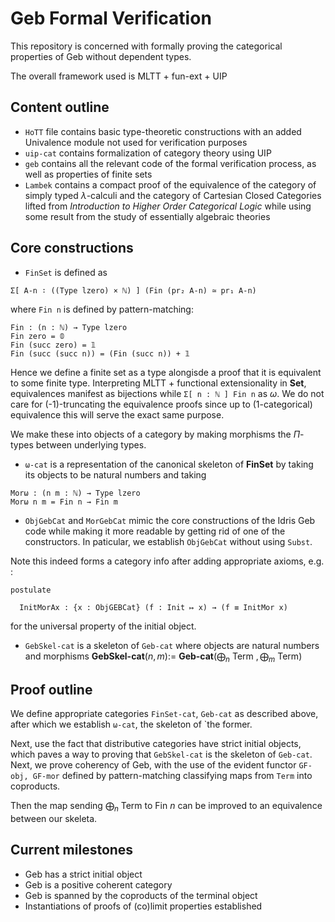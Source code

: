 # Geb Formal Verification

This repository is concerned with formally proving the categorical properties of Geb without dependent types. 

The overall framework used is MLTT + fun-ext + UIP


## Content outline
- `HoTT` file contains basic type-theoretic constructions with an added Univalence module not used for verification purposes
- `uip-cat` contains formalization of category theory using UIP
- `geb` contains all the relevant code of the formal verification process, as well as properties of finite sets
- `Lambek` contains a compact proof of the equivalence of the category of simply typed $\lambda$-calculi and the category of Cartesian Closed Categories lifted from *Introduction to Higher Order Categorical Logic* while using some result from the study of essentially algebraic theories

## Core constructions

- `FinSet` is defined as 
```
Σ[ A-n ∶ ((Type lzero) × ℕ) ] (Fin (pr₂ A-n) ≃ pr₁ A-n)
```  
where `Fin n` is defined by pattern-matching:

    Fin : (n : ℕ) → Type lzero
    Fin zero = 𝟘
    Fin (succ zero) = 𝟙
    Fin (succ (succ n)) = (Fin (succ n)) + 𝟙

Hence we define a finite set as a type alongisde a proof that it is equivalent to some finite type. Interpreting MLTT + functional extensionality in **Set**, equivalences manifest as bijections while `Σ[ n : ℕ ] Fin n` as $\omega$. We do not care for (-1)-truncating the equivalence proofs since up to (1-categorical) equivalence this will serve the exact same purpose.

We make these into objects of a category by making morphisms the $\Pi$-types between underlying types.

- `ω-cat` is a representation of the canonical skeleton of **FinSet** by taking its objects to be natural numbers and taking
```
Morω : (n m : ℕ) → Type lzero
Morω n m = Fin n → Fin m
```
- `ObjGebCat` and `MorGebCat` mimic the core constructions of the Idris Geb code while making it more readable by getting rid of one of the constructors. In paticular, we establish `ObjGebCat` without using `Subst`.

Note this indeed forms a category info after adding appropriate axioms, e.g. :

    postulate

      InitMorAx : {x : ObjGEBCat} (f : Init ↦ x) → (f ≡ InitMor x)
for the universal property of the initial object.

- `GebSkel-cat` is a skeleton of `Geb-cat` where objects are natural numbers and morphisms **GebSkel-cat**$(n, m) :=$  **Geb-cat**$(\bigoplus_{n}$ Term $, \bigoplus_{m}$ Term$)$ 

## Proof outline
We define appropriate categories `FinSet-cat`, `Geb-cat` as described above, after which we establish `ω-cat`, the skeleton of `the former.

Next, use the fact that distributive categories have strict initial objects, which paves a way to proving that `GebSkel-cat` is the skeleton of `Geb-cat`. Next, we prove coherency of Geb, with the use of the evident functor `GF-obj, GF-mor` defined by pattern-matching classifying maps from `Term` into coproducts. 

Then the map sending $\bigoplus_n$ Term to Fin $n$ can be improved to an equivalence between our skeleta.

## Current milestones

  - Geb has a strict initial object
  - Geb is a positive coherent category
  - Geb is spanned by the coproducts of the terminal object 
  - Instantiations of proofs of (co)limit properties established
